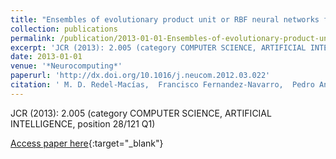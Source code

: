 ```yaml
---
title: "Ensembles of evolutionary product unit or RBF neural networks for the identification of sound for pass-by noise test in vehicles"
collection: publications
permalink: /publication/2013-01-01-Ensembles-of-evolutionary-product-unit-or-RBF-neural-networks-for-the-identification-of-sound-for-pass-by-noise-test-in-vehicles
excerpt: 'JCR (2013): 2.005 (category COMPUTER SCIENCE, ARTIFICIAL INTELLIGENCE, position 28/121 Q1)'
date: 2013-01-01
venue: '*Neurocomputing*'
paperurl: 'http://dx.doi.org/10.1016/j.neucom.2012.03.022'
citation: ' M. D. Redel-Macías,  Francisco Fernandez-Navarro,  Pedro Antonio Gutiérrez,  Antonio Cubero-Atienza,  César Hervás-Martínez, &quot;Ensembles of evolutionary product unit or RBF neural networks for the identification of sound for pass-by noise test in vehicles.&quot; *Neurocomputing*, Vol.109(3), 2013, pp.56--65.'
---
```

JCR (2013): 2.005 (category COMPUTER SCIENCE, ARTIFICIAL INTELLIGENCE, position 28/121 Q1)

[Access paper here](http://dx.doi.org/10.1016/j.neucom.2012.03.022){:target="_blank"}
